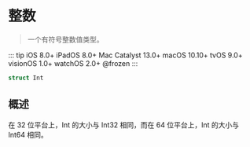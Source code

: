 # 整数

> 一个有符号整数值类型。

::: tip
iOS 8.0+
iPadOS 8.0+
Mac Catalyst 13.0+
macOS 10.10+
tvOS 9.0+
visionOS 1.0+
watchOS 2.0+
@frozen
:::

```swift
struct Int
```

## 概述

在 32 位平台上，Int 的大小与 Int32 相同，而在 64 位平台上，Int 的大小与 Int64 相同。
